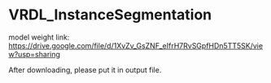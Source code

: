 # VRDL_InstanceSegmentation

model weight link:
https://drive.google.com/file/d/1XvZv_GsZNF_eIfrH7RvSGpfHDn5TT5SK/view?usp=sharing

After downloading, please put it in output file.

